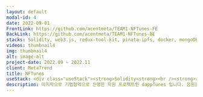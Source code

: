 ```yaml
---
layout: default
modal-id: 4
date: 2022-09-01
FrontLink: https://github.com/acentmeta/TEAM1-NFTunes-FE
BackLink: https://github.com/acentmeta/TEAM1-NFTunes-BE
stacks: Solidity, web3.js, redux-tool-kit, pinata-ipfs, docker, mongoDB, vercel
videos: thumbnail4
img: thumbnail4
alt: image-alt
project-date: 2022.09 ~ 2022.11
client: MetaTrend
title: NFTunes
useStack: <div class="useStack"><strong>Solidity<strong><br /><strong>redux-tool-kit</strong><br /><strong>docker</strong><br /><strong>mongoDB</strong><br /><strong>vercel</strong><br /><strong>pinata-ipfs</strong></div>
description: 마지막으로 기업협약으로 진행한 학원 프로젝트인 dappTunes 입니다. 음원을 nft 토큰으로 치환하여, 음원재생으로 발생하는 수익을 토큰의 소유자가 100% 가져갈수 있도록 구상했습니다. 이력서에 기술된 모든 스택을 사용했으며, docker를 이용한 private network 개발구축, erc-721 표준을 사용해 토큰 제작/소거 를 가능하게 하는 등 사용할 수 있는 모든 기술로 만든 제일 자신있는 작업물이라 말씀드릴 수 있습니다. 프로젝트의 자세한 내용은 이력서를 참고해주세요.
---
```

